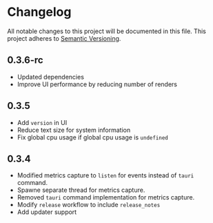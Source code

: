 # Changelog

All notable changes to this project will be documented in this file. This project adheres to [Semantic Versioning](https://semver.org/).

## 0.3.6-rc

- Updated dependencies
- Improve UI performance by reducing number of renders

## 0.3.5

- Add `version` in UI
- Reduce text size for system information
- Fix global cpu usage if global cpu usage is `undefined`

## 0.3.4

- Modified metrics capture to `listen` for events instead of `tauri` command.
- Spawne separate thread for metrics capture.
- Removed `tauri` command implementation for metrics capture.
- Modify `release` workflow to include `release_notes`
- Add updater support
